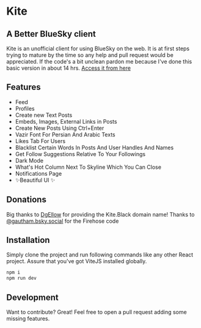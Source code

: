 # Kite
## A Better BlueSky client

Kite is an unofficial client for using BlueSky on the web. It is at first steps trying to mature by the time so any help and pull request would be appreciated. If the code's a bit unclean pardon me because I've done this basic version in about 14 hrs.
[Access it from here](https://kite.black)

## Features

- Feed
- Profiles
- Create new Text Posts
- Embeds, Images, External Links in Posts
- Create New Posts Using Ctrl+Enter
- Vazir Font For Persian And Arabic Texts
- Likes Tab For Users
- Blacklist Certain Words In Posts And User Handles And Names
- Get Follow Suggestions Relative To Your Followings
- Dark Mode
- What's Hot Column Next To Skyline Which You Can Close
- Notifications Page
- ✨Beautiful UI ✨

## Donations
Big thanks to [DgEllow](https://github.com/dgellow) for providing the Kite.Black domain name!
Thanks to [@gautham.bsky.social](https://kite.black/#/user/gautham.bsky.social) for the Firehose code

## Installation
Simply clone the project and run following commands like any other React project. Assure that you've got ViteJS installed globally.

```sh
npm i
npm run dev
```


## Development

Want to contribute? Great! Feel free to open a pull request adding some missing features.
